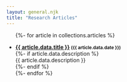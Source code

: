 ```yaml
---
layout: general.njk
title: "Research Articles"
---
```


<ul>

{%- for article in collections.articles %}
<li>
  <div>
    <strong><a href="{{ article.url }}">{{ article.data.title }}</a> <small>({{ article.data.date }})</small></strong></div>
  {%- if article.data.description %}
  <div>{{ article.data.description }}</div>
  {%- endif %}
</li>
{%- endfor %}

</ul>